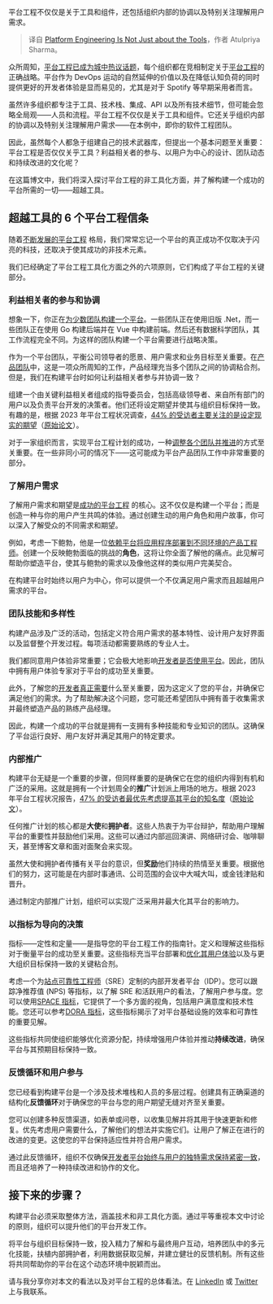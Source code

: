 
<!--
title: 平台工程不仅仅是关于工具
cover: https://cdn.thenewstack.io/media/2024/03/60792b5f-tools-1845426_1280.jpg
-->

平台工程不仅仅是关于工具和组件，还包括组织内部的协调以及特别关注理解用户需求。

> 译自 [Platform Engineering Is Not Just about the Tools](https://thenewstack.io/platform-engineering-is-not-just-about-the-tools/)，作者 Atulpriya Sharma。


众所周知，[平台工程已成为城中热议话题](https://thenewstack.io/platform-engineering-is-a-bandwagon-worth-jumping-on/)，每个组织都在竞相制定关于[平台工程](https://thenewstack.io/platform-engineering/)的正确战略。平台作为 DevOps 运动的自然延伸的价值以及在降低认知负荷的同时提供更好的开发者体验是显而易见的，尤其是对于 Spotify 等早期采用者而言。

虽然许多组织都专注于工具、技术栈、集成、API 以及所有技术细节，但可能会忽略全局观——人员和流程。平台工程不仅仅是关于工具和组件。它还关乎组织内部的协调以及特别关注理解用户需求——在本例中，即你的软件工程团队。

因此，虽然每个人都急于组建自己的技术武器库，但提出一个基本问题至关重要：平台工程是否仅仅关乎工具？利益相关者的参与、以用户为中心的设计、团队动态和持续改进的文化呢？

在这篇博文中，我们将深入探讨平台工程的非工具化方面，并了解构建一个成功的平台所需的一切——超越工具。

## 超越工具的 6 个平台工程信条

随着[不断发展的平台工程](https://thenewstack.io/platform-engineering-is-devops-evolved-new-report-shows/) 格局，我们常常忘记一个平台的真正成功不仅取决于闪亮的科技，还取决于使其成功的非技术元素。

我们已经确定了平台工程工具化方面之外的六项原则，它们构成了平台工程的关键部分。

### 利益相关者的参与和协调

想象一下，你正在[为少数团队构建一个平台](https://thenewstack.io/high-performing-devops-teams-build-self-service-platforms/)。一些团队正在使用旧版 .Net，而一些团队正在使用 Go 构建后端并在 Vue 中构建前端。然后还有数据科学团队，其工作流程完全不同。为这样的团队构建一个平台需要进行战略决策。

作为一个平台团队，平衡公司领导者的愿景、用户需求和业务目标至关重要。在[产品团队](https://thenewstack.io/why-you-should-run-your-platform-team-like-a-product-team/)中，这是一项众所周知的工作，产品经理充当多个团队之间的协调粘合剂。但是，我们在构建平台时如何让利益相关者参与并协调一致？

组建一个由关键利益相关者组成的指导委员会，包括高级领导者、来自所有部门的用户以及负责平台开发的决策者。他们还将设定期望并使其与组织目标保持一致。有趣的是，根据 2023 年平台工程状况调查，[44% 的受访者主要关注的是设定现实的期望](https://sdtimes.com/software-developement/report-platform-engineering-to-see-big-boost-in-2023/)（[原始论文](https://www.puppet.com/success/resources/state-of-platform-engineering)）。

对于一家组织而言，实现平台工程计划的成功，一种[调整各个团队并推进](https://thenewstack.io/platform-engineering/architecture-and-design-considerations-for-platform-engineering-teams/)的方式至关重要。在一些非同小可的情况下——这可能成为平台产品团队工作中非常重要的部分。

### 了解用户需求

了解用户需求和期望是[成功的平台工程](https://thenewstack.io/the-key-to-successful-platform-engineering-self-service-iac/) 的核心。这不仅仅是构建一个平台；而是创造一种与你的用户产生共鸣的体验。通过创建生动的用户角色和用户故事，你可以深入了解受众的不同需求和期望。

例如，考虑一下鲍勃，他是一位[依赖平台将应用程序部署到不同环境的产品工程师](https://thenewstack.io/platform-engineering-demands-a-product-mindset/)。创建一个反映鲍勃面临的挑战的**角色**，这将让你全面了解他的痛点。此见解可帮助你塑造平台，使其与鲍勃的需求以及像他这样的类似用户完美契合。

在构建平台时始终以用户为中心，你可以提供一个不仅满足用户需求而且超越用户需求的平台。

### 团队技能和多样性

构建产品涉及广泛的活动，包括定义符合用户需求的基本特性、设计用户友好界面以及监督整个开发过程。每项活动都需要熟练的专业人士。

我们都同意用户体验非常重要；它会极大地影响[开发者是否使用平台](https://thenewstack.io/adopting-gitops-for-self-service-developer-platforms-practical-strategies/)。因此，团队中拥有用户体验专家对于平台的成功至关重要。

此外，了解您的[开发者真正需要](https://thenewstack.io/what-a-self-service-developer-platform-is-and-why-it-matters/)什么至关重要，因为这定义了您的平台，并确保它满足他们的需求。为了帮助解决这个问题，您可能还希望团队中拥有善于收集需求并最终塑造产品的熟练产品经理。

因此，构建一个成功的平台就是拥有一支拥有多种技能和专业知识的团队。这确保了平台运行良好、用户友好并满足其用户的特定要求。

### 内部推广

构建平台无疑是一个重要的步骤，但同样重要的是确保它在您的组织内得到有机和广泛的采用。这就是拥有一个计划周全的**推广**计划派上用场的地方。根据 2023 年平台工程状况报告，[47% 的受访者最优先考虑提高其平台的知名度](https://sdtimes.com/software-developement/report-platform-engineering-to-see-big-boost-in-2023/)（[原始论文](https://www.puppet.com/success/resources/state-of-platform-engineering)）。

任何推广计划的核心都是**大使**和**拥护者**。这些人热衷于为平台辩护，帮助用户理解平台的重要性并鼓励他们采用。这些可以通过内部巡回演讲、网络研讨会、咖啡聊天，甚至博客文章和面对面聚会来实现。

虽然大使和拥护者传播有关平台的意识，但**奖励**他们持续的热情至关重要。根据他们的努力，这可能是在内部时事通讯、公司范围的会议中大喊大叫，或金钱津贴和晋升。

通过制定内部推广计划，组织可以实现广泛采用并最大化其平台的影响力。

### 以指标为导向的决策

指标——定性和定量——是指导您的平台工程工作的指南针。定义和理解这些指标对于衡量平台的成功至关重要。这些指标充当平台部署和[优化其用户体验](https://thenewstack.io/how-the-platform-experience-is-changing-with-cloud-native/)以及与更大组织目标保持一致的关键粘合剂。

考虑一个为[站点可靠性工程师](https://thenewstack.io/the-role-of-site-reliability-engineering-for-devops/)（SRE）定制的内部开发者平台（IDP）。您可以跟踪净推荐值 (NPS) 等指标，以了解 SRE 和活跃用户的看法，了解用户参与度。您可以使用[SPACE 指标](https://www.harness.io/blog/space-metrics-get-started)，它提供了一个多方面的视角，包括用户满意度和技术性能。您还可以参考[DORA 指标](https://thenewstack.io/level-up-the-dev-experience-with-dora-metrics-and-continuous-deployment/)，这些指标揭示了对平台基础设施的效率和可靠性的重要见解。

这些指标共同使组织能够优化资源分配，持续增强用户体验并推动**持续改进**，确保平台与其预期目标保持一致。

### 反馈循环和用户参与

您已经看到构建平台是一个涉及技术堆栈和人员的多层过程。创建具有正确渠道的结构化**反馈循环**对于确保您的平台与您的用户期望无缝对齐至关重要。

您可以创建多种反馈渠道，如表单或问卷，以收集见解并将其用于快速更新和修复。优先考虑用户需要什么，了解他们的想法并实施它们。让用户了解正在进行的改进的变更。这使您的平台保持适应性并符合用户需求。

通过此反馈循环，组织不仅确保[开发者平台始终与用户的独特需求保持紧密一致](https://thenewstack.io/do-you-need-an-internal-developer-platform/)，而且还培养了一种持续改进和协作的文化。

## 接下来的步骤？

构建平台必须采取整体方法，涵盖技术和非工具化方面。通过平等重视本文中讨论的原则，组织可以提升他们的平台开发工作。

将平台与组织目标保持一致，投入精力了解和与最终用户互动，培养团队中的多元化技能，扶植内部拥护者，利用数据获取见解，并建立健壮的反馈机制。所有这些将共同帮助你的平台在这个动态环境中脱颖而出。

请与我分享你对本文的看法以及对平台工程的总体看法。在 [LinkedIn](https://www.linkedin.com/in/atulpriyasharma) 或 [Twitter](https://twitter.com/TheTechMaharaj) 上与我联系。